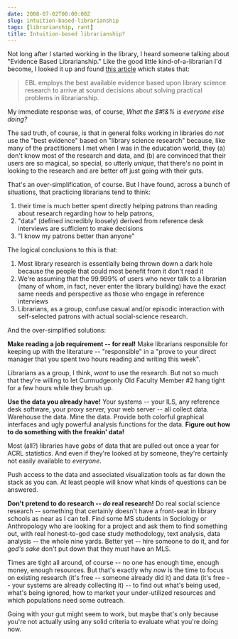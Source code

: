 ```yaml
---
date: 2008-07-02T00:00:00Z
slug: intuition-based-librarianship
tags: [librarianship, rant]
title: Intuition-based librarianship?
---
```


Not long after I started working in the library, I heard someone talking about "Evidence Based Librarianship." Like the good little kind-of-a-librarian I'd become, I looked it up and found [this article](http://www.pubmedcentral.nih.gov/articlerender.fcgi?artid=35250) which states that:

> EBL employs the best available evidence based upon library science research to arrive at sound decisions about solving practical problems in librarianship.

My immediate response was, of course, *What the $#!&amp;% is everyone else doing?*

The sad truth, of course,  is that in general folks working in libraries do *not* use the "best evidence" based on "library science research" because, like many of the practitioners I met when I was in the education world, they (a) don't know most of the research and data, and (b) are convinced that their users are so magical, so special, so utterly *unique*, that there's no point in looking to the research and are better off just going with their guts.

That's an over-simplification, of course. But I have found, across a bunch of situations, that practicing librarians tend to think:

1. their time is much better spent directly helping patrons than reading about research regarding how to help patrons,
2. "data" (defined incredibly loosely) derived from reference desk interviews are sufficient to make decisions
3. "I know my patrons better than anyone"

The logical conclusions to this is that:

1. Most library research is essentially being thrown down a dark hole because the people that could most benefit from it don't read it
2. We're assuming that the 99.999% of users who never talk to a librarian (many of whom, in fact, never enter the library building) have the exact same needs and perspective as those who engage in reference interviews
3. Librarians, as a group, confuse casual and/or episodic interaction with self-selected patrons with actual social-science research.

And the over-simplified solutions:

**Make reading a job requirement -- for real!** Make librarians responsible for keeping up with the literature -- "responsible" in a "prove to your direct manager that you spent two hours reading and writing this week".

Librarians as a group, I think, *want* to use the research. But not so much that they're willing to let Curmudgeonly Old Faculty Member #2 hang tight for a few hours while they brush up.

**Use the data you already have!** Your systems -- your ILS, any reference desk software, your proxy server, your web server -- all collect data. Warehouse the data. Mine the data. Provide both colorful graphical interfaces and ugly powerful analysis functions for the data. **Figure out how to do something with the freakin' data!**

Most (all?) libraries have *gobs* of data that are pulled out once a year for ACRL statistics. And even if they're looked at by someone, they're certainly not easily available to *everyone*.

Push access to the data and associated visualization tools as far down the stack as you can. At least people will know what kinds of questions can be answered.

**Don't pretend to do research -- <em>do</em> real research!** Do real social science research -- something that certainly doesn't have a front-seat in library schools as near as I can tell. Find some MS students in Sociology or Anthropology who are looking for a project and ask them to find something out, with real honest-to-god case study methodology, text analysis, data analysis -- the whole nine yards. Better yet -- hire someone to do it, and for *god's sake* don't put down that they must have an MLS.

Times are tight all around, of course -- no one has enough time, enough money, enough resources. But that's exactly why *now* is the time to focus on existing research (it's free -- someone already did it) and data (it's free -- your systems are already collecting it) -- to find out what's being used, what's being ignored, how to market your under-utilized resources and which populations need some outreach.

Going with your gut might seem to work, but maybe that's only because you're not actually using any solid criteria to evaluate what you're doing now.
